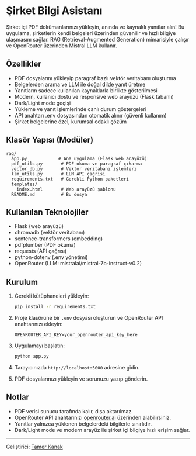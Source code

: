 # Şirket Bilgi Asistanı

Şirket içi PDF dokümanlarınızı yükleyin, anında ve kaynaklı yanıtlar alın! Bu uygulama, şirketlerin kendi belgeleri üzerinden güvenilir ve hızlı bilgiye ulaşmasını sağlar. RAG (Retrieval-Augmented Generation) mimarisiyle çalışır ve OpenRouter üzerinden Mistral LLM kullanır.

## Özellikler
- PDF dosyalarını yükleyip paragraf bazlı vektör veritabanı oluşturma
- Belgelerden arama ve LLM ile doğal dilde yanıt üretme
- Yanıtların sadece kullanılan kaynaklarla birlikte gösterilmesi
- Modern, kullanıcı dostu ve responsive web arayüzü (Flask tabanlı)
- Dark/Light mode geçişi
- Yükleme ve yanıt işlemlerinde canlı durum göstergeleri
- API anahtarı .env dosyasından otomatik alınır (güvenli kullanım)
- Şirket belgelerine özel, kurumsal odaklı çözüm

## Klasör Yapısı (Modüler)
```
rag/
  app.py            # Ana uygulama (Flask web arayüzü)
  pdf_utils.py       # PDF okuma ve paragraf çıkarma
  vector_db.py       # Vektör veritabanı işlemleri
  llm_utils.py       # LLM API çağrısı
  requirements.txt   # Gerekli Python paketleri
  templates/
    index.html       # Web arayüzü şablonu
  README.md          # Bu dosya
```

## Kullanılan Teknolojiler
- Flask (web arayüzü)
- chromadb (vektör veritabanı)
- sentence-transformers (embedding)
- pdfplumber (PDF okuma)
- requests (API çağrısı)
- python-dotenv (.env yönetimi)
- OpenRouter (LLM: mistralai/mistral-7b-instruct-v0.2)

## Kurulum

1. Gerekli kütüphaneleri yükleyin:
   ```bash
   pip install -r requirements.txt
   ```

2. Proje klasörüne bir `.env` dosyası oluşturun ve OpenRouter API anahtarınızı ekleyin:
   ```env
   OPENROUTER_API_KEY=your_openrouter_api_key_here
   ```

3. Uygulamayı başlatın:
   ```bash
   python app.py
   ```

4. Tarayıcınızda `http://localhost:5000` adresine gidin.
5. PDF dosyalarınızı yükleyin ve sorunuzu yazıp gönderin.

## Notlar
- PDF verisi sunucu tarafında kalır, dışa aktarılmaz.
- OpenRouter API anahtarınızı [openrouter.ai](https://openrouter.ai/) üzerinden alabilirsiniz.
- Yanıtlar yalnızca yüklenen belgelerdeki bilgilerle sınırlıdır.
- Dark/Light mode ve modern arayüz ile şirket içi bilgiye hızlı erişim sağlar.

---
Geliştirici: [Tamer Kanak](https://www.linkedin.com/in/tamerkanak)  